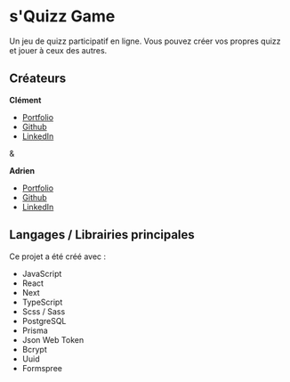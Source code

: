 # s'Quizz Game

Un jeu de quizz participatif en ligne. Vous pouvez créer vos propres quizz et jouer à ceux des autres.

## Créateurs

**Clément**
- [Portfolio](https://www.clement-charles.com/)
- [Github](https://github.com/ClementCHA)
- [LinkedIn](https://www.linkedin.com/in/clementchar/)

&

**Adrien**
- [Portfolio](https://www.adrienlacourpaille.com/)
- [Github](https://github.com/AdrienLcp)
- [LinkedIn](https://www.linkedin.com/in/adrien-lacourpaille/)

## Langages / Librairies principales

Ce projet a été créé avec :
- JavaScript
- React
- Next
- TypeScript
- Scss / Sass
- PostgreSQL
- Prisma
- Json Web Token
- Bcrypt
- Uuid
- Formspree